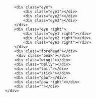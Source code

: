  <div class="sova">

        <div class="eye">
            <div class="eye1"></div>
            <div class="eye2"></div>
            <div class="eye3"></div>
        </div>
        <div class="eye right">
            <div class="eye1 right"></div>
            <div class="eye2 right"></div>
            <div class="eye3 right"></div>
        </div>
        <div class="forehead"></div>
         <div class="beak"></div>
        <div class="wings"></div>
        <div class="belly"></div>
        <div class="tail"></div>
        <div class="stick"></div>
        <div class="paw"></div>
        <div class="paw right"></div>
        <div class=""></div>
    </div>

